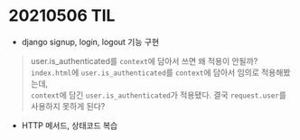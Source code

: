 # 20210506 TIL

- django signup, login, logout 기능 구현<br>
> user.is_authenticated를 `context`에 담아서 쓰면 왜 적용이 안될까?
`index.html`에 `user.is_authenticated`를 `context`에 담아서 임의로 적용해봤는데,<br>
`context`에 담긴 `user.is_authenticated`가 적용됐다. 결국 `request.user`를 사용하지 못하게 된다?


- HTTP 메서드, 상태코드 복습


